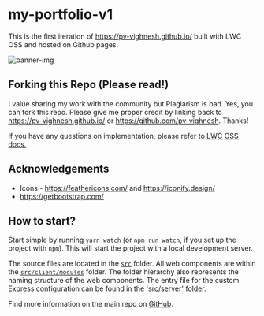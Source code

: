 # my-portfolio-v1
This is the first iteration of https://pv-vighnesh.github.io/ built with LWC OSS and hosted on Github pages.

![banner-img](https://user-images.githubusercontent.com/74532975/123541223-fa3bfe00-d760-11eb-975a-4b7ca930b86b.PNG)

## Forking this Repo (Please read!)
I value sharing my work with the community but Plagiarism is bad. 
Yes, you can fork this repo. Please give me proper credit by linking back to https://pv-vighnesh.github.io/ or https://github.com/pv-vighnesh. Thanks!

If you have any questions on implementation, please refer to [LWC OSS docs.](https://lwc.dev/)

## Acknowledgements 
- Icons - https://feathericons.com/ and https://iconify.design/
- https://getbootstrap.com/

## How to start?

Start simple by running `yarn watch` (or `npm run watch`, if you set up the project with `npm`). This will start the project with a local development server.

The source files are located in the [`src`](./src) folder. All web components are within the [`src/client/modules`](./src/modules) folder. The folder hierarchy also represents the naming structure of the web components. The entry file for the custom Express configuration can be found in the ['src/server'](./src/server) folder.

Find more information on the main repo on [GitHub](https://github.com/muenzpraeger/create-lwc-app).
